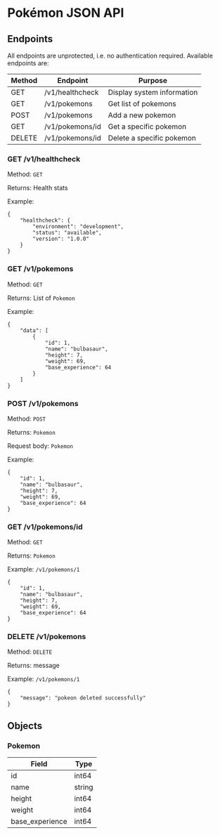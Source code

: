 # Pokémon JSON API

## Endpoints
All endpoints are unprotected, i.e. no authentication required. Available endpoints are:

| Method 	| Endpoint        	| Purpose                    	|
|--------	|-----------------	|----------------------------	|
| GET    	| /v1/healthcheck 	| Display system information 	|
| GET    	| /v1/pokemons    	| Get list of pokemons       	|
| POST   	| /v1/pokemons    	| Add a new pokemon          	|
| GET    	| /v1/pokemons/id 	| Get a specific pokemon     	|
| DELETE 	| /v1/pokemons/id 	| Delete a specific pokemon  	|

### GET /v1/healthcheck
Method: `GET`

Returns: Health stats

Example:
```
{
    "healthcheck": {
        "environment": "development",
        "status": "available",
        "version": "1.0.0"
    }
}
```

### GET /v1/pokemons
Method: `GET`

Returns: List of `Pokemon`

Example:
```
{
    "data": [
        {
            "id": 1,
            "name": "bulbasaur",
            "height": 7,
            "weight": 69,
            "base_experience": 64
        }
    ]
}
```

### POST /v1/pokemons
Method: `POST`

Returns: `Pokemon`

Request body: `Pokemon`

Example:
```
{
    "id": 1,
    "name": "bulbasaur",
    "height": 7,
    "weight": 69,
    "base_experience": 64
}
```

### GET /v1/pokemons/id
Method: `GET`

Returns: `Pokemon`

Example: `/v1/pokemons/1`
```
{
    "id": 1,
    "name": "bulbasaur",
    "height": 7,
    "weight": 69,
    "base_experience": 64
}
```

### DELETE /v1/pokemons
Method: `DELETE`

Returns: message

Example: `/v1/pokemons/1`
```
{
    "message": "pokeon deleted successfully"
}
```

## Objects
### Pokemon
| Field           	| Type   	|
|-----------------	|--------	|
| id              	| int64  	|
| name            	| string 	|
| height          	| int64  	|
| weight          	| int64  	|
| base_experience 	| int64  	|